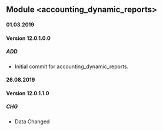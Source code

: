 ## Module <accounting_dynamic_reports>

#### 01.03.2019
#### Version 12.0.1.0.0
##### ADD
- Initial commit for accounting_dynamic_reports.

#### 26.08.2019
#### Version 12.0.1.1.0
##### CHG
- Data Changed
